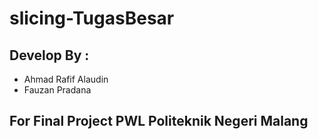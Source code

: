 # slicing-TugasBesar

## Develop By :
- Ahmad Rafif Alaudin
- Fauzan Pradana

## For Final Project PWL Politeknik Negeri Malang
